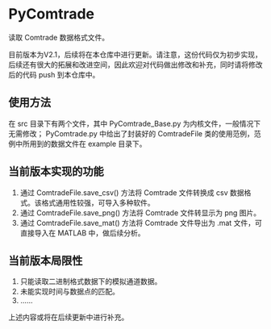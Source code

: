 # PyComtrade

读取 Comtrade 数据格式文件。

目前版本为V2.1，后续将在本仓库中进行更新。请注意，这份代码仅为初步实现，后续还有很大的拓展和改进空间，因此欢迎对代码做出修改和补充，同时请将修改后的代码 push 到本仓库中。

## 使用方法

在 src 目录下有两个文件，其中 PyComtrade_Base.py 为内核文件，一般情况下无需修改；
PyComtrade.py 中给出了封装好的 ComtradeFile 类的使用范例，范例中所用到的数据文件在 example 目录下。

## 当前版本实现的功能

1. 通过 ComtradeFile.save_csv() 方法将 Comtrade 文件转换成 csv 数据格式。该格式通用性较强，可导入多种软件。
2. 通过 ComtradeFile.save_png() 方法将 Comtrade 文件转显示为 png 图片。
3. 通过 ComtradeFile.save_mat() 方法将 Comtrade 文件导出为 .mat 文件，可直接导入在 MATLAB 中，做后续分析。

## 当前版本局限性

1. 只能读取二进制格式数据下的模拟通道数据。
2. 未能实现时间与数据点的匹配。
3. ……

上述内容或将在后续更新中进行补充。

